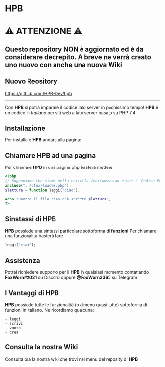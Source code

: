 # HPB

# ⚠️ ATTENZIONE ⚠
## Questo repository NON è aggiornato ed è da considerare decrepito. A breve ne verrà creato uno nuovo con anche una nuova Wiki

## Nuovo Reository
https://github.com/HPB-Dev/hpb

***

Con **HPB** si potrà imparare il codice lato server in pochissimo tempo!
**HPB** è un codice in *Italiano* per siti web a lato server basato su PHP 7.4

## Installazione
Per installare **HPB** andare alla pagina:


## Chiamare HPB ad una pagina
Per chiamare **HPB** in una pagina php basterà mettere
```php
<?php
// Supponiamo che siamo nella cartella /var/www/ciao e che il Codice Fox sia in /var/www/cfox/
include("../cfox/loader.php");
$lettura = function leggi("ciao");

echo "Dentro il file ciao c'è scritto $lettura";
?>
```


## Sinstassi di HPB
**HPB** possiede una sintassi particolare sottoforma di **funzioni**
Per chiamare una funzionalità basterà fare 
```php
leggi("ciao");`
```

## Assistenza
Potrai richiedere supporto per il **HPB** in qualsiasi momento contattando **FoxWorn#2021** su Discord oppure **@FoxWorn3365** su Telegram

## I Vantaggi di HPB
**HPB** possiede tutte le funzionalità (o almeno quasi tutte) sottoforma di funzioni in italiano.
Ne ricordiamo qualcuna:
```
- leggi
- scrivi
- vuoto
- crea
```

## Consulta la nostra Wiki
Consulta ora la nostra wiki che trovi nel menu del reposity di **HPB**

